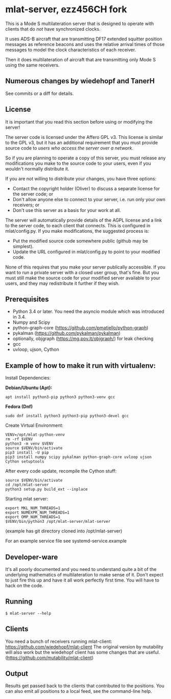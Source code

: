 # mlat-server, ezz456CH fork

This is a Mode S multilateration server that is designed to operate with
clients that do _not_ have synchronized clocks.

It uses ADS-B aircraft that are transmitting DF17 extended squitter position
messages as reference beacons and uses the relative arrival times of those
messages to model the clock characteristics of each receiver.

Then it does multilateration of aircraft that are transmitting only Mode S
using the same receivers.

## Numerous changes by wiedehopf and TanerH

See commits or a diff for details.

## License

It is important that you read this section before using or modifying the server!

The server code is licensed under the Affero GPL v3. This license is similar
to the GPL v3, but it has an additional requirement that you must provide
source code to _users who access the server over a network_.

So if you are planning to operate a copy of this server, you must release any
modifications you make to the source code to your users, even if you wouldn't
normally distribute it.

If you are not willing to distribute your changes, you have three options:

 * Contact the copyright holder (Oliver) to discuss a separate license for
   the server code; or
 * Don't allow anyone else to connect to your server, i.e. run only your
   own receivers; or
 * Don't use this server as a basis for your work at all.

The server will automatically provide details of the AGPL license and a link
to the server code, to each client that connects. This is configured in
mlat/config.py. If you make modifications, the suggested process is:

 * Put the modified source code somewhere public (github may be simplest).
 * Update the URL configured in mlat/config.py to point to your modified code.

None of this requires that you make your server publically accessible. If you
want to run a private server with a closed user group, that's fine. But you
must still make the source code for your modified server available to your
users, and they may redistribute it further if they wish.

## Prerequisites

 * Python 3.4 or later. You need the asyncio module which was introduced in 3.4.
 * Numpy and Scipy
 * python-graph-core (https://github.com/pmatiello/python-graph)
 * pykalman (https://github.com/pykalman/pykalman)
 * optionally, objgraph (https://mg.pov.lt/objgraph/) for leak checking
 * gcc
 * uvloop, ujson, Cython

## Example of how to make it run with virtualenv:

Install Dependencies:

**Debian/Ubuntu (Apt):**

```
apt install python3-pip python3 python3-venv gcc
```

**Fedora (Dnf)**

```
sudo dnf install python3 python3-pip python3-devel gcc
```

Create Virtual Environment:

```
VENV=/opt/mlat-python-venv
rm -rf $VENV
python3 -m venv $VENV
source $VENV/bin/activate
pip3 install -U pip
pip3 install numpy scipy pykalman python-graph-core uvloop ujson Cython setuptools
```

After every code update, recompile the Cython stuff:
```
source $VENV/bin/activate
cd /opt/mlat-server
python3 setup.py build_ext --inplace
```

Starting mlat server:
```
export MKL_NUM_THREADS=1
export NUMEXPR_NUM_THREADS=1
export OMP_NUM_THREADS=1
$VENV/bin/python3 /opt/mlat-server/mlat-server
```
(example has git directory cloned into /opt/mlat-server)

For an example service file see systemd-service.example

## Developer-ware

It's all poorly documented and you need to understand quite a bit of the
underlying mathematics of multilateration to make sense of it. Don't expect
to just fire this up and have it all work perfectly first time. You will have
to hack on the code.

## Running

    $ mlat-server --help

## Clients

You need a bunch of receivers running mlat-client:
https://github.com/wiedehopf/mlat-client
The original version by mutability will also work but the wiedehopf client has some changes that are useful.
(https://github.com/mutability/mlat-client)

## Output

Results get passed back to the clients that contributed to the positions.
You can also emit all positions to a local feed, see the command-line help.
